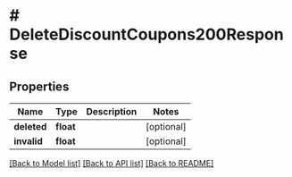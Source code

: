 # # DeleteDiscountCoupons200Response

## Properties

Name | Type | Description | Notes
------------ | ------------- | ------------- | -------------
**deleted** | **float** |  | [optional]
**invalid** | **float** |  | [optional]

[[Back to Model list]](../../README.md#models) [[Back to API list]](../../README.md#endpoints) [[Back to README]](../../README.md)
